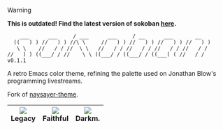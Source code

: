 > [!WARNING]  
> **This is outdated! Find the latest version of sokoban [here](https://github.com/PAYLHORSE-Software/ffemacs/tree/main?tab=readme-ov-file#sokoban).**

```
    ___      ___     / ___      ___     / __      ___       __    
  ((   ) ) //   ) ) //\ \     //   ) ) //   ) ) //   ) ) //   ) ) 
   \ \    //   / / //  \ \   //   / / //   / / //   / / //   / /  
//   ) ) ((___/ / //    \ \ ((___/ / ((___/ / ((___( ( //   / /   v0.1.1
```

A retro Emacs color theme, refining the palette used on Jonathan Blow's programming livestreams.

Fork of [naysayer-theme](https://github.com/nickav/naysayer-theme.el).

|![](https://github.com/paylhorse/sokoban-theme/assets/74363924/4d4a2c1a-e742-4828-afe0-4c25710485a4)<br>Legacy|![](https://github.com/paylhorse/sokoban-theme/assets/74363924/df2fdf45-a2a3-4b45-a531-f9600fac784c)<br>Faithful|![](https://github.com/paylhorse/sokoban-theme/assets/74363924/152b438e-554c-4c78-ad42-fc23b29186d1)<br>Darkm.|
|:-:|:-:|:-:|

